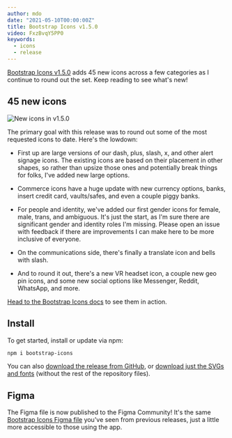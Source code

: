 ```yaml
---
author: mdo
date: "2021-05-10T00:00:00Z"
title: Bootstrap Icons v1.5.0
video: FxzBvqY5PP0
keywords:
  - icons
  - release
---
```


[Bootstrap Icons v1.5.0](https://icons.getbootstrap.com) adds 45 new icons across a few categories as I continue to round out the set. Keep reading to see what's new!

## 45 new icons

![New icons in v1.5.0](/assets/img/2021/05/v150-new-icons.png)

The primary goal with this release was to round out some of the most requested icons to date. Here's the lowdown:

- First up are large versions of our dash, plus, slash, x, and other alert signage icons. The existing icons are based on their placement in other shapes, so rather than upsize those ones and potentially break things for folks, I've added new large options.

- Commerce icons have a huge update with new currency options, banks, insert credit card, vaults/safes, and even a couple piggy banks.

- For people and identity, we've added our first gender icons for female, male, trans, and ambiguous. It's just the start, as I'm sure there are significant gender and identity roles I'm missing. Please open an issue with feedback if there are improvements I can make here to be more inclusive of everyone.

- On the communications side, there's finally a translate icon and bells with slash.

- And to round it out, there's a new VR headset icon, a couple new geo pin icons, and some new social options like Messenger, Reddit, WhatsApp, and more.

[Head to the Bootstrap Icons docs](https://icons.getbootstrap.com) to see them in action.

## Install

To get started, install or update via npm:

```sh
npm i bootstrap-icons
```

You can also [download the release from GitHub](https://github.com/twbs/icons/releases/tag/v1.5.0), or [download just the SVGs and fonts](https://github.com/twbs/icons/releases/download/v1.5.0/bootstrap-icons-1.5.0.zip) (without the rest of the repository files).

## Figma

The Figma file is now published to the Figma Community! It's the same [Bootstrap Icons Figma file](https://www.figma.com/community/file/972989644486753519/Bootstrap-Icons-v1.5.0) you've seen from previous releases, just a little more accessible to those using the app.
